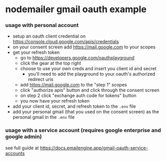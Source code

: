 # nodemailer gmail oauth example

### usage with personal account

- setup an oauth client credential on https://console.cloud.google.com/apis/credentials
- on your consent screen add https://mail.google.com to your scopes
- get your refresh token
  - go to https://developers.google.com/oauthplayground
  - click the gear at the top right
  - choose to use your own creds and insert you client id and secret
    - you'll need to add the playground to your oauth's authorized redirect uris
  - add https://mail.google.com to the "step 1" scopes
  - click "authorize apis" button and click through the consent screen
  - on step 2 click "exchange auth code for tokens" button
  - you now have your refresh token
- add your client id, secret, and refresh token to the `.env` file
- add your personal gmail (that you used on the consent screen) as the personal gmail in the `.env` file

### usage with a service account (requires google enterprise and google admin)

see full guide at https://docs.emailengine.app/gmail-oauth-service-accounts
